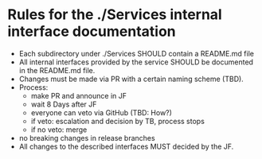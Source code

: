 Rules for the ./Services internal interface documentation 
=========================================================
* Each subdirectory under ./Services SHOULD contain a README.md file
* All internal interfaces provided by the service SHOULD be documented in the README.md file.
* Changes must be made via PR with a certain naming scheme (TBD).
* Process:
    - make PR and announce in JF
    - wait 8 Days after JF
    - everyone can veto via GitHub (TBD: How?)
    - if veto: escalation and decision by TB, process stops
    - if no veto: merge
* no breaking changes in release branches
* All changes to the described interfaces MUST decided by the JF.